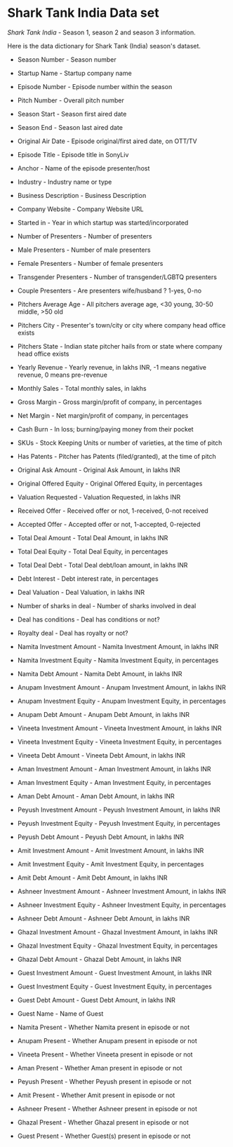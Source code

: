 # Shark Tank India Data set

_Shark Tank India_ - Season 1, season 2 and season 3 information.


Here is the data dictionary for Shark Tank (India) season's dataset.


- Season Number - Season number

- Startup Name - Startup company name

- Episode Number - Episode number within the season

- Pitch Number - Overall pitch number

- Season Start - Season first aired date

- Season End - Season last aired date

- Original Air Date - Episode original/first aired date, on OTT/TV

- Episode Title - Episode title in SonyLiv

- Anchor - Name of the episode presenter/host

- Industry - Industry name or type

- Business Description - Business Description

- Company Website - Company Website URL

- Started in - Year in which startup was started/incorporated

- Number of Presenters - Number of presenters

- Male Presenters - Number of male presenters

- Female Presenters - Number of female presenters

- Transgender Presenters - Number of transgender/LGBTQ presenters

- Couple Presenters - Are presenters wife/husband ? 1-yes, 0-no

- Pitchers Average Age - All pitchers average age, <30 young, 30-50 middle, >50 old

- Pitchers City - Presenter's town/city or city where company head office exists

- Pitchers State - Indian state pitcher hails from or state where company head office exists

- Yearly Revenue - Yearly revenue, in lakhs INR, -1 means negative revenue, 0 means pre-revenue

- Monthly Sales - Total monthly sales, in lakhs

- Gross Margin - Gross margin/profit of company, in percentages

- Net Margin - Net margin/profit of company, in percentages

- Cash Burn - In loss; burning/paying money from their pocket

- SKUs - Stock Keeping Units or number of varieties, at the time of pitch

- Has Patents - Pitcher has Patents (filed/granted), at the time of pitch

- Original Ask Amount - Original Ask Amount, in lakhs INR

- Original Offered Equity - Original Offered Equity, in percentages

- Valuation Requested - Valuation Requested, in lakhs INR

- Received Offer - Received offer or not, 1-received, 0-not received

- Accepted Offer - Accepted offer or not, 1-accepted, 0-rejected

- Total Deal Amount - Total Deal Amount, in lakhs INR

- Total Deal Equity - Total Deal Equity, in percentages

- Total Deal Debt - Total Deal debt/loan amount, in lakhs INR

- Debt Interest - Debt interest rate, in percentages

- Deal Valuation - Deal Valuation, in lakhs INR

- Number of sharks in deal - Number of sharks involved in deal

- Deal has conditions - Deal has conditions or not?

- Royalty deal - Deal has royalty or not?

- Namita Investment Amount - Namita Investment Amount, in lakhs INR

- Namita Investment Equity - Namita Investment Equity, in percentages

- Namita Debt Amount - Namita Debt Amount, in lakhs INR

- Anupam Investment Amount - Anupam Investment Amount, in lakhs INR

- Anupam Investment Equity - Anupam Investment Equity, in percentages

- Anupam Debt Amount - Anupam Debt Amount, in lakhs INR

- Vineeta Investment Amount - Vineeta Investment Amount, in lakhs INR

- Vineeta Investment Equity - Vineeta Investment Equity, in percentages

- Vineeta Debt Amount - Vineeta Debt Amount, in lakhs INR

- Aman Investment Amount - Aman Investment Amount, in lakhs INR

- Aman Investment Equity - Aman Investment Equity, in percentages

- Aman Debt Amount - Aman Debt Amount, in lakhs INR

- Peyush Investment Amount - Peyush Investment Amount, in lakhs INR

- Peyush Investment Equity - Peyush Investment Equity, in percentages

- Peyush Debt Amount - Peyush Debt Amount, in lakhs INR

- Amit Investment Amount - Amit Investment Amount, in lakhs INR

- Amit Investment Equity - Amit Investment Equity, in percentages

- Amit Debt Amount - Amit Debt Amount, in lakhs INR

- Ashneer Investment Amount - Ashneer Investment Amount, in lakhs INR

- Ashneer Investment Equity - Ashneer Investment Equity, in percentages

- Ashneer Debt Amount - Ashneer Debt Amount, in lakhs INR

- Ghazal Investment Amount - Ghazal Investment Amount, in lakhs INR

- Ghazal Investment Equity - Ghazal Investment Equity, in percentages

- Ghazal Debt Amount - Ghazal Debt Amount, in lakhs INR

- Guest Investment Amount - Guest Investment Amount, in lakhs INR

- Guest Investment Equity - Guest Investment Equity, in percentages

- Guest Debt Amount - Guest Debt Amount, in lakhs INR

- Guest Name - Name of Guest

- Namita Present - Whether Namita present in episode or not

- Anupam Present - Whether Anupam present in episode or not

- Vineeta Present - Whether Vineeta present in episode or not

- Aman Present - Whether Aman present in episode or not

- Peyush Present - Whether Peyush present in episode or not

- Amit Present - Whether Amit present in episode or not

- Ashneer Present - Whether Ashneer present in episode or not

- Ghazal Present - Whether Ghazal present in episode or not

- Guest Present - Whether Guest(s) present in episode or not


